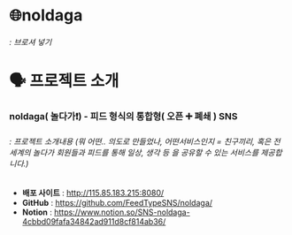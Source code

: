 # 🌐noldaga
###### : 브로셔 넣기

# 🗣 프로젝트 소개
### noldaga( 놀다가❗) - 피드 형식의 통합형( 오픈 ➕ 폐쇄 ) SNS
###### : 프로젝트 소개내용 (뭐 어떤.. 의도로 만들었나, 어떤서비스인지 = 친구끼리, 혹은 전 세계의 놀다가 회원들과 피드를 통해 일상, 생각 등 을 공유할 수 있는 서비스를 제공합니다.)

- **배포 사이트** : http://115.85.183.215:8080/
- **GitHub** : https://github.com/FeedTypeSNS/noldaga/
- **Notion** : https://www.notion.so/SNS-noldaga-4cbbd09fafa34842ad911d8cf814ab36/


